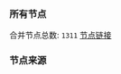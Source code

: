 ### 所有节点
合并节点总数: `1311`
[节点链接](https://raw.githubusercontent.com/rzhy1/11/master/sub/sub_merge_base64.txt)

### 节点来源
